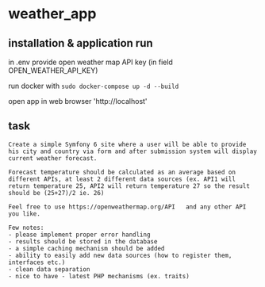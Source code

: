 # weather_app

## installation & application run

in .env provide open weather map API key (in field OPEN_WEATHER_API_KEY)

run docker with `sudo docker-compose up -d --build`

open app in web browser 'http://localhost'

## task

    Create a simple Symfony 6 site where a user will be able to provide his city and country via form and after submission system will display current weather forecast.

    Forecast temperature should be calculated as an average based on different APIs, at least 2 different data sources (ex. API1 will return temperature 25, API2 will return temperature 27 so the result should be (25+27)/2 ie. 26)

    Feel free to use https://openweathermap.org/API   and any other API you like.

    Few notes:
    - please implement proper error handling
    - results should be stored in the database
    - a simple caching mechanism should be added
    - ability to easily add new data sources (how to register them, interfaces etc.)
    - clean data separation
    - nice to have - latest PHP mechanisms (ex. traits)
